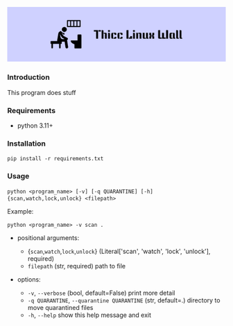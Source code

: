 ![](assets/banner.png)

### Introduction
This program does stuff


### Requirements
- python 3.11+


### Installation
```shell
pip install -r requirements.txt
```


### Usage
```shell
python <program_name> [-v] [-q QUARANTINE] [-h] {scan,watch,lock,unlock} <filepath>
```
Example:
```shell
python <program_name> -v scan . 
```

- positional arguments:
  - {`scan`,`watch`,`lock`,`unlock`}
                        (Literal['scan', 'watch', 'lock', 'unlock'], required)
  - `filepath`              (str, required) path to file

- options:
  - `-v`, `--verbose`         (bool, default=False) print more detail
  - `-q QUARANTINE`, `--quarantine QUARANTINE`
                        (str, default=.) directory to move quarantined files
  - `-h`, `--help`            show this help message and exit
